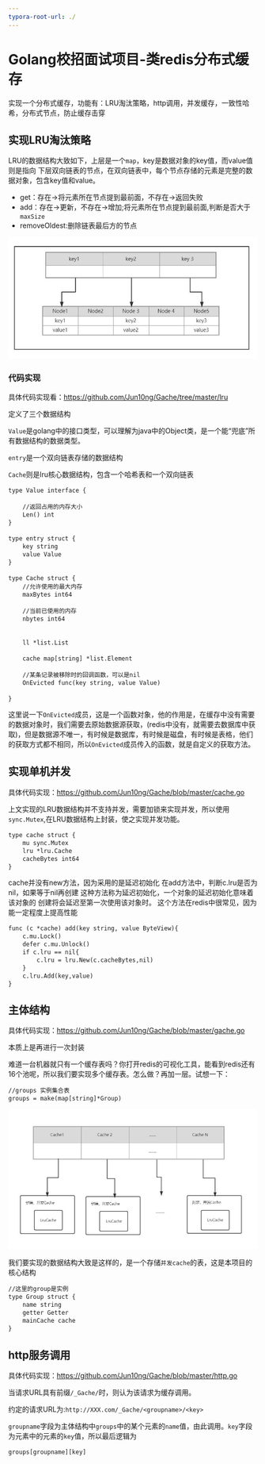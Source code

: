 ```yaml
---
typora-root-url: ./
---
```


# Golang校招面试项目-类redis分布式缓存

实现一个分布式缓存，功能有：LRU淘汰策略，http调用，并发缓存，一致性哈希，分布式节点，防止缓存击穿

## 实现LRU淘汰策略

LRU的数据结构大致如下，上层是一个`map`，key是数据对象的key值，而value值则是指向 下层双向链表的节点，在双向链表中，每个节点存储的元素是完整的数据对象，包含key值和value。

* get：存在->将元素所在节点提到最前面，不存在->返回失败
* add：存在->更新，不存在->增加;将元素所在节点提到最前面,判断是否大于`maxSize`
* removeOldest:删除链表最后方的节点

![lru](https://github.com/Jun10ng/Gache/blob/master/img/lru.jpg)

### 代码实现

具体代码实现看：https://github.com/Jun10ng/Gache/tree/master/lru

定义了三个数据结构

`Value`是golang中的接口类型，可以理解为java中的Object类，是一个能“兜底”所有数据结构的数据类型。

`entry`是一个双向链表存储的数据结构

`Cache`则是lru核心数据结构，包含一个哈希表和一个双向链表

```
type Value interface {

	//返回占用的内存大小
	Len() int
}

type entry struct {
	key string
	value Value
}

type Cache struct {
	//允许使用的最大内存
	maxBytes int64

	//当前已使用的内存
	nbytes int64


	ll *list.List

	cache map[string] *list.Element

	//某条记录被移除时的回调函数，可以是nil
	OnEvicted func(key string, value Value)

}

```

这里说一下`OnEvicted`成员，这是一个函数对象，他的作用是，在缓存中没有需要的数据对象时，我们需要去原始数据源获取，(redis中没有，就需要去数据库中获取)，但是数据源不唯一，有时候是数据库，有时候是磁盘，有时候是表格，他们的获取方式都不相同，所以`OnEvicted`成员传入的函数，就是自定义的获取方法。

## 实现单机并发

具体代码实现：https://github.com/Jun10ng/Gache/blob/master/cache.go

上文实现的LRU数据结构并不支持并发，需要加锁来实现并发，所以使用`sync.Mutex`,在LRU数据结构上封装，使之实现并发功能。

```
type cache struct {
	mu sync.Mutex
	lru *lru.Cache
	cacheBytes int64
}
```

cache并没有new方法，因为采用的是延迟初始化 在add方法中，判断c.lru是否为nil，如果等于nil再创建 这种方法称为延迟初始化，一个对象的延迟初始化意味着该对象的 创建将会延迟至第一次使用该对象时。 这个方法在redis中很常见，因为能一定程度上提高性能

```
func (c *cache) add(key string, value ByteView){
	c.mu.Lock()
	defer c.mu.Unlock()
	if c.lru == nil{
		c.lru = lru.New(c.cacheBytes,nil)
	}
	c.lru.Add(key,value)
}
```



## 主体结构

具体代码实现：https://github.com/Jun10ng/Gache/blob/master/gache.go

本质上是再进行一次封装

难道一台机器就只有一个缓存表吗？你打开redis的可视化工具，能看到redis还有16个池呢，所以我们要实现多个缓存表。怎么做？再加一层。试想一下：

````
//groups 实例集合表
groups = make(map[string]*Group)
````



![group](https://github.com/Jun10ng/Gache/blob/master/img/group.jpg)

我们要实现的数据结构大致是这样的，是一个存储`并发cache`的表，这是本项目的核心结构

```
//这里的group是实例
type Group struct {
	name string
	getter Getter
	mainCache cache
}

```

## http服务调用

具体代码实现：https://github.com/Jun10ng/Gache/blob/master/http.go

当请求URL具有前缀`/_Gache/`时，则认为该请求为缓存调用。

约定的请求URL为:`http://XXX.com/_Gache/<groupname>/<key>`

`groupname`字段为主体结构中`groups`中的某个元素的`name`值，由此调用。`key`字段为元素中的元素的`key`值，所以最后逻辑为 

```
groups[groupname][key]
```

### 

